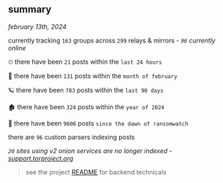 
## summary
_february 13th, 2024_

currently tracking `163` groups across `299` relays & mirrors - _`96` currently online_

⏲ there have been `21` posts within the `last 24 hours`

🦈 there have been `131` posts within the `month of february`

🪐 there have been `783` posts within the `last 90 days`

🏚 there have been `324` posts within the `year of 2024`

🦕 there have been `9606` posts `since the dawn of ransomwatch`

there are `96` custom parsers indexing posts

_`20` sites using v2 onion services are no longer indexed - [support.torproject.org](https://support.torproject.org/onionservices/v2-deprecation/)_

> see the project [README](https://github.com/joshhighet/ransomwatch#ransomwatch--) for backend technicals
